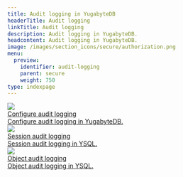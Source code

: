 ```yaml
---
title: Audit logging in YugabyteDB
headerTitle: Audit logging
linkTitle: Audit logging
description: Audit logging in YugabyteDB.
headcontent: Audit logging in YugabyteDB.
image: /images/section_icons/secure/authorization.png
menu:
  preview:
    identifier: audit-logging
    parent: secure
    weight: 750
type: indexpage
---
```


<div class="row">

  <div class="col-12 col-md-6 col-lg-12 col-xl-6">
    <a class="section-link icon-offset" href="audit-logging-ysql/">
      <div class="head">
        <img class="icon" src="/images/section_icons/secure/authentication.png" aria-hidden="true" />
        <div class="title">Configure audit logging</div>
      </div>
      <div class="body">
          Configure audit logging in YugabyteDB.
      </div>
    </a>
  </div>

  <div class="col-12 col-md-6 col-lg-12 col-xl-6">
    <a class="section-link icon-offset" href="session-audit-logging-ysql/">
      <div class="head">
        <img class="icon" src="/images/section_icons/secure/authentication.png" aria-hidden="true" />
        <div class="title">Session audit logging</div>
      </div>
      <div class="body">
          Session audit logging in YSQL.
      </div>
    </a>
  </div>

  <div class="col-12 col-md-6 col-lg-12 col-xl-6">
    <a class="section-link icon-offset" href="object-audit-logging-ysql/">
      <div class="head">
        <img class="icon" src="/images/section_icons/secure/authentication.png" aria-hidden="true" />
        <div class="title">Object audit logging</div>
      </div>
      <div class="body">
          Object audit logging in YSQL.
      </div>
    </a>
  </div>

</div>
